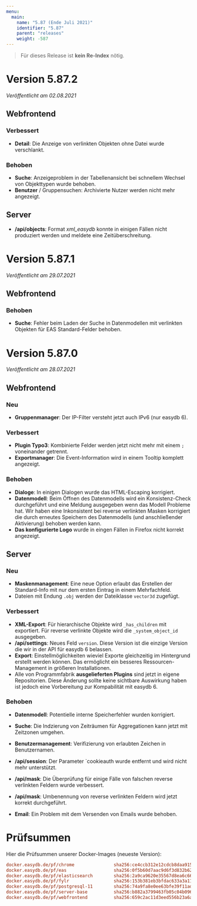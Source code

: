 ```yaml
---
menu:
  main:
    name: "5.87 (Ende Juli 2021)"
    identifier: "5.87"
    parent: "releases"
    weight: -587
---
```


> Für dieses Release ist **kein Re-Index** nötig. 

# Version 5.87.2

*Veröffentlicht am 02.08.2021*

## Webfrontend

### Verbessert

* **Detail**: Die Anzeige von verlinkten Objekten ohne Datei wurde verschlankt.

### Behoben

* **Suche**: Anzeigeproblem in der Tabellenansicht bei schnellem Wechsel von Objekttypen wurde behoben.
* **Benutzer** / Gruppensuchen: Archivierte Nutzer werden nicht mehr angezeigt.

## Server

* **/api/objects**: Format *xml_easydb* konnte in einigen Fällen nicht produziert werden und meldete eine Zeitüberschreitung.

# Version 5.87.1

*Veröffentlicht am 29.07.2021*

## Webfrontend

### Behoben

* **Suche**: Fehler beim Laden der Suche in Datenmodellen mit verlinkten Objekten für EAS Standard-Felder behoben.

# Version 5.87.0

*Veröffentlicht am 28.07.2021*

## Webfrontend

### Neu

* **Gruppenmanager**: Der IP-Filter versteht jetzt auch IPv6 (nur easydb 6).

### Verbessert

* **Plugin Typo3**: Kombinierte Felder werden jetzt nicht mehr mit einem `;` voneinander getrennt.
* **Exportmanager**: Die Event-Information wird in einem Tooltip komplett angezeigt.

### Behoben

* **Dialoge**: In einigen Dialogen wurde das HTML-Escaping korrigiert.
* **Datenmodell**: Beim Öffnen des Datenmodells wird ein Konsistenz-Check durchgeführt und eine Meldung ausgegeben wenn das Modell Probleme hat. Wir haben eine Inkonsistent bei reverse verlinkten Masken korrigiert die durch erneutes Speichern des Datenmodells (und anschließender Aktivierung) behoben werden kann. 
* **Das konfigurierte Logo** wurde in eingen Fällen in Firefox nicht korrekt angezeigt.

## Server

### Neu

* **Maskenmanagement**: Eine neue Option erlaubt das Erstellen der Standard-Info mit nur dem ersten Eintrag in einem Mehrfachfeld.
* Dateien mit Endung `.obj` werden der Dateiklasse `vector3d` zugefügt.

### Verbessert

* **XML-Export**: Für hierarchische Objekte wird `_has_children` mit exportiert. Für reverse verlinkte Objekte wird die `_system_object_id` ausgegeben.
* **/api/settings**: Neues Feld `version`. Diese Version ist die einzige Version die wir in der API für easydb 6 belassen.
* **Export**: Einstellmöglichkeiten wieviel Exporte gleichzeitig im Hintergrund erstellt werden können. Das ermöglicht ein besseres Ressourcen-Management in größeren Installationen.
* Alle von Programmfabrik **ausgelieferten Plugins** sind jetzt in eigene Repositorien. Diese Änderung sollte keine sichtbare Auswirkung haben ist jedoch eine Vorbereitung zur Kompabilität mit easydb 6. 

### Behoben

* **Datenmodell**: Potentielle interne Speicherfehler wurden korrigiert.

* **Suche**: Die Indzierung von Zeiträumen für Aggregationen kann jetzt mit Zeitzonen umgehen.

* **Benutzermanagement**: Verifizierung von erlaubten Zeichen in Benutzernamen.

* **/api/session**: Der Parameter `cookieauth wurde entfernt und wird nicht mehr unterstützt.

* **/api/mask**: Die Überprüfung für einige Fälle von falschen reverse verlinkten Feldern wurde verbessert.

* **/api/mask**: Umbenennung von reverse verlinkten Feldern wird jetzt korrekt durchgeführt.

* **Email**: Ein Problem mit dem Versenden von Emails wurde behoben.


# Prüfsummen

Hier die Prüfsummen unserer Docker-Images (neueste Version): 

```ini
docker.easydb.de/pf/chrome               sha256:ce4ccb312e12cdcb8daa9151e80081738b2612b1c109ecdcb39519e3f367c6ec
docker.easydb.de/pf/eas                  sha256:0f5b60d7aac9d6f3d832b62e2f02bdf2dda0519528ded041308ab29cbb3ee4b1
docker.easydb.de/pf/elasticsearch        sha256:2a9ca9620e35567d8ea6c666055e4377ca556d16b0a619f2198d9cc9fe9bc526
docker.easydb.de/pf/fylr                 sha256:153b381eb3bfdac633a3a119a69a3fc9f16806de0aa83c95e9d2e149fb19d665
docker.easydb.de/pf/postgresql-11        sha256:74a9fa8e0ee63bfe39f11adabbeaa141921fd2443e5735f85b73e249acf4e566
docker.easydb.de/pf/server-base          sha256:b882a3799463fb05c04b0967146d3372f5688c1594d15f205e1cb8944253a978
docker.easydb.de/pf/webfrontend          sha256:659c2ac11d3eed556b23a6ae1d20ee65ec63516855d96764dfbff9d74f670719
```


